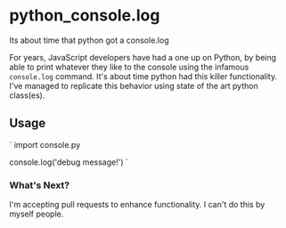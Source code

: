 # python_console.log
Its about time that python got a console.log

For years, JavaScript developers have had a one up on Python, by being able to print whatever they like to the console using the infamous `console.log` command. It's about time python had this killer functionality. I've managed to replicate this behavior using state of the art python class(es).

## Usage
`
import console.py

console.log('debug message!')
`

### What's Next? 

I'm accepting pull requests to enhance functionality. I can't do this by myself people. 

